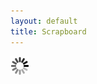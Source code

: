 ```yaml
---
layout: default
title: Scrapboard
---
```

<div class="home">

  <a data-pin-do="embedUser" href="https://www.pinterest.com/akshayakamat" data-pin-scale-height="500">
    <img src="/images/spinner.gif"></img>
  </a>
  
  <script type="text/javascript" async src="//assets.pinterest.com/js/pinit.js"></script>
</div>
  
  
